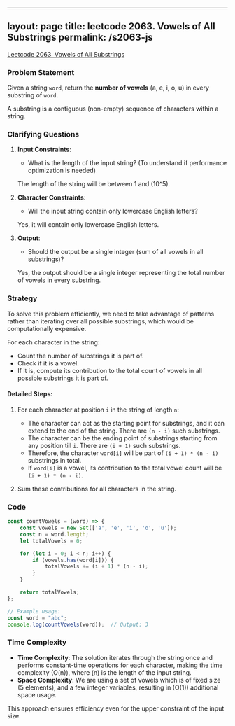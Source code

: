
---
layout: page
title: leetcode 2063. Vowels of All Substrings
permalink: /s2063-js
---
[Leetcode 2063. Vowels of All Substrings](https://algoadvance.github.io/algoadvance/l2063)
### Problem Statement

Given a string `word`, return the **number of vowels** (a, e, i, o, u) in every substring of `word`.

A substring is a contiguous (non-empty) sequence of characters within a string.

### Clarifying Questions

1. **Input Constraints**:
    - What is the length of the input string? (To understand if performance optimization is needed)
    
    The length of the string will be between 1 and \(10^5\).
    
2. **Character Constraints**:
    - Will the input string contain only lowercase English letters?
    
    Yes, it will contain only lowercase English letters.

3. **Output**:
    - Should the output be a single integer (sum of all vowels in all substrings)?
    
    Yes, the output should be a single integer representing the total number of vowels in every substring.

### Strategy

To solve this problem efficiently, we need to take advantage of patterns rather than iterating over all possible substrings, which would be computationally expensive.

For each character in the string:
- Count the number of substrings it is part of.
- Check if it is a vowel.
- If it is, compute its contribution to the total count of vowels in all possible substrings it is part of.

#### Detailed Steps:
1. For each character at position `i` in the string of length `n`:
    - The character can act as the starting point for substrings, and it can extend to the end of the string. There are `(n - i)` such substrings.
    - The character can be the ending point of substrings starting from any position till `i`. There are `(i + 1)` such substrings.
    - Therefore, the character `word[i]` will be part of `(i + 1) * (n - i)` substrings in total.
    - If `word[i]` is a vowel, its contribution to the total vowel count will be `(i + 1) * (n - i)`.

2. Sum these contributions for all characters in the string.

### Code

```javascript
const countVowels = (word) => {
    const vowels = new Set(['a', 'e', 'i', 'o', 'u']);
    const n = word.length;
    let totalVowels = 0;

    for (let i = 0; i < n; i++) {
        if (vowels.has(word[i])) {
            totalVowels += (i + 1) * (n - i);
        }
    }

    return totalVowels;
};

// Example usage:
const word = "abc";
console.log(countVowels(word));  // Output: 3
```

### Time Complexity

- **Time Complexity**: The solution iterates through the string once and performs constant-time operations for each character, making the time complexity \(O(n)\), where \(n\) is the length of the input string.
- **Space Complexity**: We are using a set of vowels which is of fixed size (5 elements), and a few integer variables, resulting in \(O(1)\) additional space usage. 

This approach ensures efficiency even for the upper constraint of the input size.